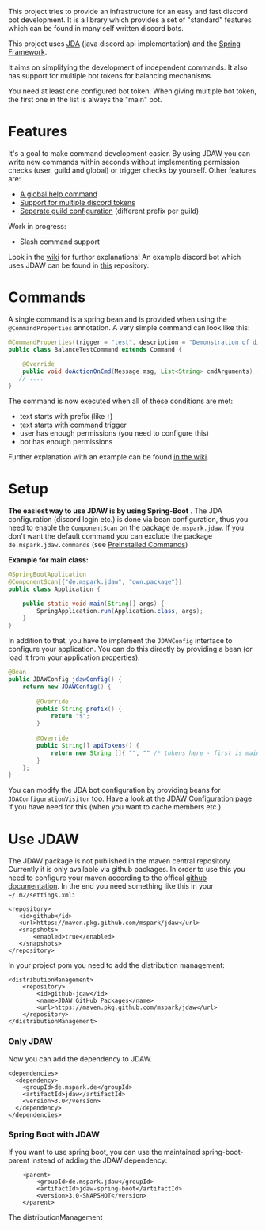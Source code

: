 
This project tries to provide an infrastructure for an easy and fast discord bot development. It is a library which provides a set of "standard" features which can be found in many self written discord bots.

This project uses [JDA](https://github.com/DV8FromTheWorld/JDA) (java discord api implementation) and the [Spring Framework](https://spring.io/projects/spring-framework). 


It aims on simplifying the development of independent commands. It also has support for multiple bot tokens for balancing mechanisms.

You need at least one configured bot token. When giving multiple bot token, the first one in the list is always the "main" bot. 

# Features
It's a goal to make command development easier. By using JDAW you can write new commands within seconds without implementing permission checks (user, guild and global) or trigger checks by yourself. Other features are:

* [A global help command](../../wiki/Help-Command)
* [Support for multiple discord tokens](../../Command-Balancing)
* [Seperate guild configuration](../../wiki/Multiguild-Support) (different prefix per guild)

Work in progress:
* Slash command support

Look in the [wiki](../../wiki) for furthor explanations!
An example discord bot which uses JDAW can be found in [this](https://github.com/mspark/example-jdaw) repository. 

# Commands

A single command is a spring bean and is provided when using the `@CommandProperties` annotation. A very simple command can look like this:

```java
@CommandProperties(trigger = "test", description = "Demonstration of different JDA execution")
public class BalanceTestCommand extends Command {

    @Override
    public void doActionOnCmd(Message msg, List<String> cmdArguments) {}
   // ....
}

```
The command is now executed when all of these conditions are met:
* text starts with prefix (like `!`)
* text starts with command trigger
* user has enough permissions (you need to configure this)
* bot has enough permissions

Further explanation with an example can be found [in the wiki](../../wiki/Writing-Commands). 

# Setup
**The easiest way to use JDAW is by using Spring-Boot** . The JDA configuration (discord login etc.) is done via bean configuration, thus you need to enable the `ComponentScan` on the package `de.mspark.jdaw`. If you don't want the default command you can exclude the package `de.mspark.jdaw.commands` (see [Preinstalled Commands](../../wiki/Preinstalled-Commands))


**Example for main class:**

```java
@SpringBootApplication
@ComponentScan({"de.mspark.jdaw", "own.package"})
public class Application {

    public static void main(String[] args) {
        SpringApplication.run(Application.class, args);
    }
}

````
In addition to that, you have to implement the `JDAWConfig` interface to configure your application. You can do this directly by providing a bean (or load it from your application.properties). 

```java
@Bean
public JDAWConfig jdawConfig() {
    return new JDAWConfig() {
            
        @Override
        public String prefix() {
            return "$";
        }
       
        @Override
        public String[] apiTokens() {
            return new String []{ "", "" /* tokens here - first is main*/ };
        }
    };
}
```

You can modify the JDA bot configuration by providing beans for `JDAConfigurationVisitor` too. Have a look at the [JDAW Configuration page](../../wiki/JDAW-Configuration) if you have need for this (when you want to cache members etc.). 

# Use JDAW
The JDAW package is not published in the maven central repository. Currently it is only available via github packages. In order to use this you need to configure your maven according to the offical [github documentation](https://docs.github.com/en/packages/working-with-a-github-packages-registry/working-with-the-apache-maven-registry#authenticating-with-a-personal-access-token). In the end you need something like this in your `~/.m2/settings.xml`:

```
<repository>
   <id>github</id>
   <url>https://maven.pkg.github.com/mspark/jdaw</url>
   <snapshots>
       <enabled>true</enabled>
   </snapshots>
</repository>
```


In your project pom you need to add the distribution management: 

```
<distributionManagement>
	<repository>
		<id>github-jdaw</id>
		<name>JDAW GitHub Packages</name>
		<url>https://maven.pkg.github.com/mspark/jdaw</url>
	</repository>
</distributionManagement>
```

### Only JDAW
Now you can add the dependency to JDAW.

```
<dependencies>
  <dependency>
    <groupId>de.mspark.de</groupId>
    <artifactId>jdaw</artifactId>
    <version>3.0</version>
  </dependency>
</dependencies>

```

### Spring Boot with JDAW
If you want to use spring boot, you can use the maintained spring-boot-parent instead of adding the JDAW dependency:

```
	<parent>
		<groupId>de.mspark.jdaw</groupId>
		<artifactId>jdaw-spring-boot</artifactId>
		<version>3.0-SNAPSHOT</version>
	</parent>
```
The distributionManagement 